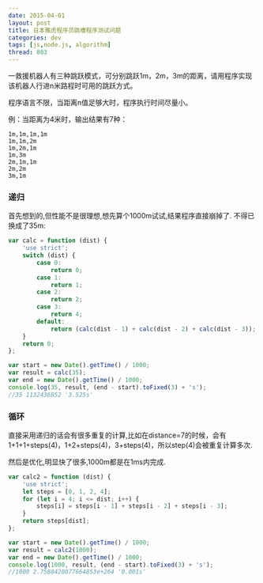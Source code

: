 ```yaml
---
date: 2015-04-01
layout: post
title: 日本雅虎程序员跳槽程序测试问题
categories: dev
tags: [js,node.js, algorithm]
thread: 803
---
```



一救援机器人有三种跳跃模式，可分别跳跃1m，2m，3m的距离，请用程序实现该机器人行进n米路程时可用的跳跃方式。

程序语言不限，当距离n值足够大时，程序执行时间尽量小。

例：当距离为4米时，输出结果有7种：

	1m,1m,1m,1m
	1m,1m,2m
	1m,2m,1m
	1m,3m
	2m,1m,1m
	2m,2m
	3m,1m

<!-- more -->

### 递归

首先想到的,但性能不是很理想,想先算个1000m试试,结果程序直接崩掉了. 不得已换成了35m:

```js
var calc = function (dist) {
	'use strict';
	switch (dist) {
		case 0:
			return 0;
		case 1:
			return 1;
		case 2:
			return 2;
		case 3:
			return 4;
		default:
			return (calc(dist - 1) + calc(dist - 2) + calc(dist - 3));
	}
	return 0;
};

var start = new Date().getTime() / 1000;
var result = calc(35);
var end = new Date().getTime() / 1000;
console.log(35, result, (end - start).toFixed(3) + 's');
//35 1132436852 '3.525s'
```

### 循环

直接采用递归的话会有很多重复的计算,比如在distance=7的时候，会有1+1+1+steps(4)，1+2+steps(4)，3+steps(4)，所以step(4)会被重复计算多次.

然后是优化,明显快了很多,1000m都是在1ms内完成.

```js
var calc2 = function (dist) {
	'use strict';
	let steps = [0, 1, 2, 4];
	for (let i = 4; i <= dist; i++) {
		steps[i] = steps[i - 1] + steps[i - 2] + steps[i - 3];
	}
	return steps[dist];
};

var start = new Date().getTime() / 1000;
var result = calc2(1000);
var end = new Date().getTime() / 1000;
console.log(1000, result, (end - start).toFixed(3) + 's');
//1000 2.7588428077664853e+264 '0.001s'
```

